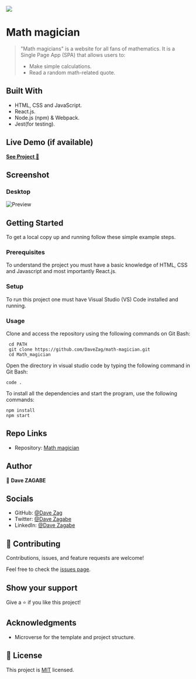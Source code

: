 ![](https://img.shields.io/badge/Microverse-blueviolet)

# Math magician

> "Math magicians" is a website for all fans of mathematics. It is a Single Page App (SPA) that allows users to:
>
> - Make simple calculations.
> - Read a random math-related quote.

## Built With

- HTML, CSS and JavaScript.
- React.js.
- Node.js (npm) & Webpack.
- Jest(for testing).

## Live Demo (if available)

[**See Project 🚀**](https://github.com/DaveZag/math-magician)

## Screenshot

### Desktop

![Preview](./preview/preview-desk.png)

## Getting Started

To get a local copy up and running follow these simple example steps.

### Prerequisites

To understand the project you must have a basic knowledge of HTML, CSS and Javascript and most importantly React.js.

### Setup

To run this project one must have Visual Studio (VS) Code installed and running.

### Usage

Clone and access the repository using the following commands on Git Bash:

```
 cd PATH
 git clone https://github.com/DaveZag/math-magician.git
 cd Math_magician
```

Open the directory in visual studio code by typing the following command in Git Bash:

```
code .
```

To install all the dependencies and start the program, use the following commands:

```
npm install
npm start
```

## Repo Links

- Repository: [Math magician](https://github.com/DaveZag/math-magician)

## Author

👤 **Dave ZAGABE**

## Socials

- GitHub: [@Dave Zag](https://github.com/DaveZag)
- Twitter: [@Dave Zagabe](https://twitter.com/davezagabe2)
- LinkedIn: [@Dave Zagabe](https://www.linkedin.com/in/dave-zagabe)

## 🤝 Contributing

Contributions, issues, and feature requests are welcome!

Feel free to check the [issues page](../../issues/).

## Show your support

Give a ⭐️ if you like this project!

## Acknowledgments

- Microverse for the template and project structure.

## 📝 License

This project is [MIT](./LICENSE) licensed.
